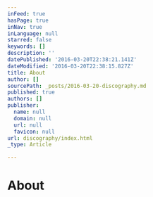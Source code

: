 ```yaml
---
inFeed: true
hasPage: true
inNav: true
inLanguage: null
starred: false
keywords: []
description: ''
datePublished: '2016-03-20T22:38:21.141Z'
dateModified: '2016-03-20T22:38:15.827Z'
title: About
author: []
sourcePath: _posts/2016-03-20-discography.md
published: true
authors: []
publisher:
  name: null
  domain: null
  url: null
  favicon: null
url: discography/index.html
_type: Article

---
```

# About